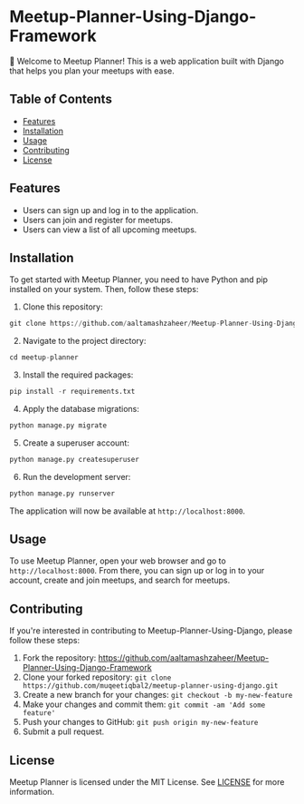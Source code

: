 # Meetup-Planner-Using-Django-Framework

👋 Welcome to Meetup Planner! This is a web application built with Django that helps you plan your meetups with ease.

## Table of Contents

- [Features](#features)
- [Installation](#installation)
- [Usage](#usage)
- [Contributing](#contributing)
- [License](#license)

## Features

- Users can sign up and log in to the application.
- Users can join and register for meetups.
- Users can view a list of all upcoming meetups.

## Installation

To get started with Meetup Planner, you need to have Python and pip installed on your system. Then, follow these steps:

1. Clone this repository:
```python
git clone https://github.com/aaltamashzaheer/Meetup-Planner-Using-Django-Framework
```
2. Navigate to the project directory:
```python
cd meetup-planner
```
3. Install the required packages:
```python
pip install -r requirements.txt
```
4. Apply the database migrations:
```python
python manage.py migrate
```
5. Create a superuser account:
```python
python manage.py createsuperuser
```
6. Run the development server:
```python
python manage.py runserver
```

The application will now be available at `http://localhost:8000`.

## Usage

To use Meetup Planner, open your web browser and go to `http://localhost:8000`. From there, you can sign up or log in to your account, create and join meetups, and search for meetups.

## Contributing

If you're interested in contributing to Meetup-Planner-Using-Django, please follow these steps:

1. Fork the repository: https://github.com/aaltamashzaheer/Meetup-Planner-Using-Django-Framework
2. Clone your forked repository: `git clone https://github.com/muqeetiqbal2/meetup-planner-using-django.git`
3. Create a new branch for your changes: `git checkout -b my-new-feature`
4. Make your changes and commit them: `git commit -am 'Add some feature'`
5. Push your changes to GitHub: `git push origin my-new-feature`
6. Submit a pull request.

## License

Meetup Planner is licensed under the MIT License. See [LICENSE](LICENSE) for more information.
